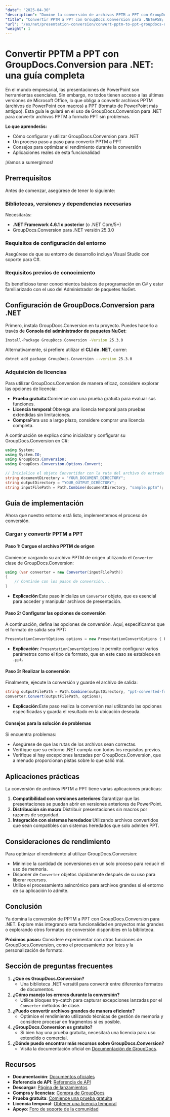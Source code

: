 ```yaml
---
"date": "2025-04-30"
"description": "Domine la conversión de archivos PPTM a PPT con GroupDocs.Conversion para .NET. Siga esta guía paso a paso para garantizar la compatibilidad y optimizar sus presentaciones."
"title": "Convertir PPTM a PPT con GroupDocs.Conversion para .NET&#58; una guía completa"
"url": "/es/net/presentation-conversion/convert-pptm-to-ppt-groupdocs-dotnet/"
"weight": 1
---
```


# Convertir PPTM a PPT con GroupDocs.Conversion para .NET: una guía completa

En el mundo empresarial, las presentaciones de PowerPoint son herramientas esenciales. Sin embargo, no todos tienen acceso a las últimas versiones de Microsoft Office, lo que obliga a convertir archivos PPTM (archivos de PowerPoint con macros) a PPT (formato de PowerPoint más antiguo). Esta guía le guiará en el uso de GroupDocs.Conversion para .NET para convertir archivos PPTM a formato PPT sin problemas.

**Lo que aprenderás:**
- Cómo configurar y utilizar GroupDocs.Conversion para .NET
- Un proceso paso a paso para convertir PPTM a PPT
- Consejos para optimizar el rendimiento durante la conversión
- Aplicaciones reales de esta funcionalidad

¡Vamos a sumergirnos!

## Prerrequisitos

Antes de comenzar, asegúrese de tener lo siguiente:

### Bibliotecas, versiones y dependencias necesarias
Necesitarás:
- **.NET Framework 4.6.1 o posterior** (o .NET Core/5+)
- GroupDocs.Conversion para .NET versión 25.3.0

### Requisitos de configuración del entorno
Asegúrese de que su entorno de desarrollo incluya Visual Studio con soporte para C#.

### Requisitos previos de conocimiento
Es beneficioso tener conocimientos básicos de programación en C# y estar familiarizado con el uso del Administrador de paquetes NuGet.

## Configuración de GroupDocs.Conversion para .NET

Primero, instala GroupDocs.Conversion en tu proyecto. Puedes hacerlo a través de **Consola del administrador de paquetes NuGet**:

```bash
Install-Package GroupDocs.Conversion -Version 25.3.0
```

Alternativamente, si prefiere utilizar el **CLI de .NET**, correr:

```bash
dotnet add package GroupDocs.Conversion --version 25.3.0
```

### Adquisición de licencias

Para utilizar GroupDocs.Conversion de manera eficaz, considere explorar las opciones de licencia:
- **Prueba gratuita**:Comience con una prueba gratuita para evaluar sus funciones.
- **Licencia temporal**:Obtenga una licencia temporal para pruebas extendidas sin limitaciones.
- **Compra**Para uso a largo plazo, considere comprar una licencia completa.

A continuación se explica cómo inicializar y configurar su GroupDocs.Conversion en C#:

```csharp
using System;
using System.IO;
using GroupDocs.Conversion;
using GroupDocs.Conversion.Options.Convert;

// Inicialice el objeto Convertidor con la ruta del archivo de entrada
string documentDirectory = "YOUR_DOCUMENT_DIRECTORY";
string outputDirectory = "YOUR_OUTPUT_DIRECTORY";
string inputFilePath = Path.Combine(documentDirectory, "sample.pptm");
```

## Guía de implementación

Ahora que nuestro entorno está listo, implementemos el proceso de conversión.

### Cargar y convertir PPTM a PPT

#### Paso 1: Cargue el archivo PPTM de origen
Comience cargando su archivo PPTM de origen utilizando el `Converter` clase de GroupDocs.Conversion:

```csharp
using (var converter = new Converter(inputFilePath))
{
    // Continúe con los pasos de conversión...
}
```
- **Explicación**:Este paso inicializa un `Converter` objeto, que es esencial para acceder y manipular archivos de presentación.

#### Paso 2: Configurar las opciones de conversión

A continuación, defina las opciones de conversión. Aquí, especificamos que el formato de salida sea PPT:

```csharp
PresentationConvertOptions options = new PresentationConvertOptions { Format = PresentationFileType.Ppt };
```
- **Explicación**: `PresentationConvertOptions` le permite configurar varios parámetros como el tipo de formato, que en este caso se establece en `.ppt`.

#### Paso 3: Realizar la conversión

Finalmente, ejecute la conversión y guarde el archivo de salida:

```csharp
string outputFilePath = Path.Combine(outputDirectory, "ppt-converted-from-pptm.ppt");
converter.Convert(outputFilePath, options);
```
- **Explicación**:Este paso realiza la conversión real utilizando las opciones especificadas y guarda el resultado en la ubicación deseada.

#### Consejos para la solución de problemas

Si encuentra problemas:
- Asegúrese de que las rutas de los archivos sean correctas.
- Verifique que su entorno .NET cumpla con todos los requisitos previos.
- Verifique si hay excepciones lanzadas por GroupDocs.Conversion, que a menudo proporcionan pistas sobre lo que salió mal.

## Aplicaciones prácticas

La conversión de archivos PPTM a PPT tiene varias aplicaciones prácticas:
1. **Compatibilidad con versiones anteriores**:Garantizar que las presentaciones se puedan abrir en versiones anteriores de PowerPoint.
2. **Distribución sin macro**:Distribuir presentaciones sin macros por razones de seguridad.
3. **Integración con sistemas heredados**:Utilizando archivos convertidos que sean compatibles con sistemas heredados que solo admiten PPT.

## Consideraciones de rendimiento

Para optimizar el rendimiento al utilizar GroupDocs.Conversion:
- Minimice la cantidad de conversiones en un solo proceso para reducir el uso de memoria.
- Disponer de `Converter` objetos rápidamente después de su uso para liberar recursos.
- Utilice el procesamiento asincrónico para archivos grandes si el entorno de su aplicación lo admite.

## Conclusión

Ya domina la conversión de PPTM a PPT con GroupDocs.Conversion para .NET. Explore más integrando esta funcionalidad en proyectos más grandes o explorando otros formatos de conversión disponibles en la biblioteca.

**Próximos pasos:**
Considere experimentar con otras funciones de GroupDocs.Conversion, como el procesamiento por lotes y la personalización de formato.

## Sección de preguntas frecuentes

1. **¿Qué es GroupDocs.Conversion?**
   - Una biblioteca .NET versátil para convertir entre diferentes formatos de documentos.
2. **¿Cómo manejo los errores durante la conversión?**
   - Utilice bloques try-catch para capturar excepciones lanzadas por el `Converter` métodos de clase.
3. **¿Puedo convertir archivos grandes de manera eficiente?**
   - Optimice el rendimiento utilizando técnicas de gestión de memoria y considere procesar en fragmentos si es posible.
4. **¿GroupDocs.Conversion es gratuito?**
   - Si bien hay una prueba gratuita, necesitará una licencia para uso extendido o comercial.
5. **¿Dónde puedo encontrar más recursos sobre GroupDocs.Conversion?**
   - Visita la documentación oficial en [Documentación de GroupDocs](https://docs.groupdocs.com/conversion/net/).

## Recursos
- **Documentación**: [Documentos oficiales](https://docs.groupdocs.com/conversion/net/)
- **Referencia de API**: [Referencia de API](https://reference.groupdocs.com/conversion/net/)
- **Descargar**: [Página de lanzamientos](https://releases.groupdocs.com/conversion/net/)
- **Compra y licencias**: [Compra de GroupDocs](https://purchase.groupdocs.com/buy)
- **Prueba gratuita**: [Comience una prueba gratuita](https://releases.groupdocs.com/conversion/net/)
- **Licencia temporal**: [Obtener una licencia temporal](https://purchase.groupdocs.com/temporary-license/)
- **Apoyo**: [Foro de soporte de la comunidad](https://forum.groupdocs.com/c/conversion/10)